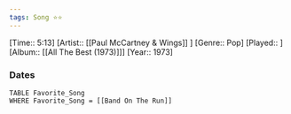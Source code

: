 ```yaml
---
tags: Song ⭐⭐ 
---
```

[Time:: 5:13]
[Artist:: [[Paul McCartney & Wings]] ]
[Genre:: Pop]
[Played:: ]
[Album:: [[All The Best (1973)]]]
[Year:: 1973]
### Dates
````dataview
TABLE Favorite_Song
WHERE Favorite_Song = [[Band On The Run]]
````